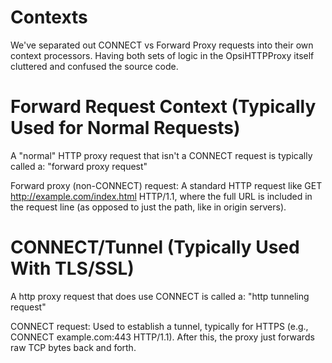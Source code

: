 # Contexts

We've separated out CONNECT vs Forward Proxy requests into their own context
processors. Having both sets of logic in the OpsiHTTPProxy itself cluttered
and confused the source code.

# Forward Request Context (Typically Used for Normal Requests)

A "normal" HTTP proxy request that isn't a CONNECT request is typically called a: "forward proxy request"

Forward proxy (non-CONNECT) request: A standard HTTP request like GET http://example.com/index.html HTTP/1.1, where the full URL is included in the request line (as opposed to just the path, like in origin servers).

# CONNECT/Tunnel (Typically Used With TLS/SSL)

A http proxy request that does use CONNECT is called a: "http tunneling request"

CONNECT request: Used to establish a tunnel, typically for HTTPS (e.g., CONNECT example.com:443 HTTP/1.1). After this, the proxy just forwards raw TCP bytes back and forth.
